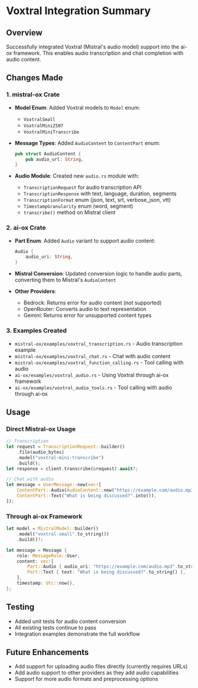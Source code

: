 # Voxtral Integration Summary

## Overview
Successfully integrated Voxtral (Mistral's audio model) support into the ai-ox framework. This enables audio transcription and chat completion with audio content.

## Changes Made

### 1. mistral-ox Crate
- **Model Enum**: Added Voxtral models to `Model` enum:
  - `VoxtralSmall`
  - `VoxtralMini2507`
  - `VoxtralMiniTranscribe`

- **Message Types**: Added `AudioContent` to `ContentPart` enum:
  ```rust
  pub struct AudioContent {
      pub audio_url: String,
  }
  ```

- **Audio Module**: Created new `audio.rs` module with:
  - `TranscriptionRequest` for audio transcription API
  - `TranscriptionResponse` with text, language, duration, segments
  - `TranscriptionFormat` enum (json, text, srt, verbose_json, vtt)
  - `TimestampGranularity` enum (word, segment)
  - `transcribe()` method on Mistral client

### 2. ai-ox Crate
- **Part Enum**: Added `Audio` variant to support audio content:
  ```rust
  Audio {
      audio_uri: String,
  }
  ```

- **Mistral Conversion**: Updated conversion logic to handle audio parts, converting them to Mistral's `AudioContent`

- **Other Providers**: 
  - Bedrock: Returns error for audio content (not supported)
  - OpenRouter: Converts audio to text representation
  - Gemini: Returns error for unsupported content types

### 3. Examples Created
- `mistral-ox/examples/voxtral_transcription.rs` - Audio transcription example
- `mistral-ox/examples/voxtral_chat.rs` - Chat with audio content
- `mistral-ox/examples/voxtral_function_calling.rs` - Tool calling with audio
- `ai-ox/examples/voxtral_audio.rs` - Using Voxtral through ai-ox framework
- `ai-ox/examples/voxtral_audio_tools.rs` - Tool calling with audio through ai-ox

## Usage

### Direct Mistral-ox Usage
```rust
// Transcription
let request = TranscriptionRequest::builder()
    .file(audio_bytes)
    .model("voxtral-mini-transcribe")
    .build();
let response = client.transcribe(&request).await?;

// Chat with audio
let message = UserMessage::new(vec![
    ContentPart::Audio(AudioContent::new("https://example.com/audio.mp3")),
    ContentPart::Text("What is being discussed?".into()),
]);
```

### Through ai-ox Framework
```rust
let model = MistralModel::builder()
    .model("voxtral-small".to_string())
    .build()?;

let message = Message {
    role: MessageRole::User,
    content: vec![
        Part::Audio { audio_uri: "https://example.com/audio.mp3".to_string() },
        Part::Text { text: "What is being discussed?".to_string() },
    ],
    timestamp: Utc::now(),
};
```

## Testing
- Added unit tests for audio content conversion
- All existing tests continue to pass
- Integration examples demonstrate the full workflow

## Future Enhancements
- Add support for uploading audio files directly (currently requires URLs)
- Add audio support to other providers as they add audio capabilities
- Support for more audio formats and preprocessing options